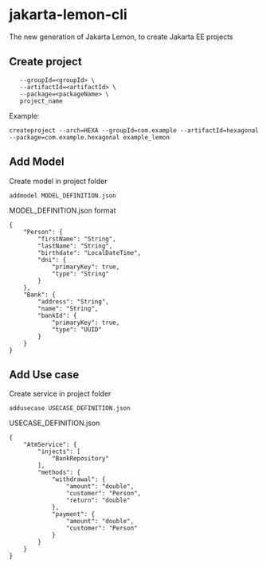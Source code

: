 # jakarta-lemon-cli
The new generation of Jakarta Lemon, to create Jakarta EE projects

## Create project

```createproject --arch=HEXA \
   --groupId=<groupId> \
   --artifactId=<artifactId> \
   --package=<packageName> \
   project_name
```

Example:
```
createproject --arch=HEXA --groupId=com.example --artifactId=hexagonal --package=com.example.hexagonal example_lemon
```

## Add Model
Create model in project folder

```
addmodel MODEL_DEFINITION.json

```

MODEL_DEFINITION.json format 
```
{
    "Person": {
        "firstName": "String",
        "lastName": "String",
        "birthdate": "LocalDateTime",
        "dni": {
            "primaryKey": true,
            "type": "String"
        }
    },
    "Bank": {
        "address": "String",
        "name": "String",
        "bankId": {
            "primaryKey": true,
            "type": "UUID"
        }
    }
}
```

## Add Use case
Create service in project folder

```
addusecase USECASE_DEFINITION.json

```

USECASE_DEFINITION.json
```
{
    "AtmService": {
        "injects": [
            "BankRepository"
        ],
        "methods": {
            "withdrawal": {
                "amount": "double",
                "customer": "Person",
                "return": "double"
            },
            "payment": {
                "amount": "double",
                "customer": "Person"
            }
        }
    }
}

```
